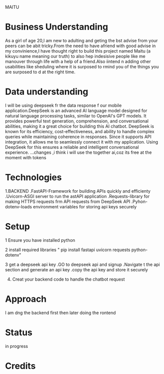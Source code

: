 MAITU

# Business Understanding
As a girl of age 20,I am new to adulting and geting the bst advise from your peers can be abit tricky.From the need to have afriend with good advise in my convinience,I have thought right to build this project named Maitu (a kikuyu name meaning our truth) to also hep indesisive people like me manouver through life with a help of a friend.Also iintend n adding other usabilities like sheduling where it is surposed to rmind you of the things you are surposed to d at the right time.

# Data understanding 
I will be using deepseek fr the data response f our mobile application.DeepSeek is an advanced AI language model designed for natural language processing tasks, similar to OpenAI's GPT models. It provides powerful text generation, comprehension, and conversational abilities, making it a great choice for building this AI chatbot. DeepSeek is known for its efficiency, cost-effectiveness, and ability to handle complex queries while maintaining coherence in responses. Since it supports API integration, it allows me to seamlessly connect it with my application. Using DeepSeek for this ensures a reliable and intelligent conversational experience.
...changes ,i think i will use the together ai,coz its free at the moment with tokens
# Technologies
1.BACKEND
 .FastAPI-Framework for building APIs quickly and efficienty
 .Uvicorn-ASGI server to run the astAPI application
 .Requests-library for making HTTPS requests frm API requests from DeepSeek API
 .Pyhon-dotenv-loads environment variables for storing api keys securely
# Setup
 1 Ensure you have installed python 

 2 install required libraries
  " pip install fastapi uvicorn requests python-dotenv" 

3 get a deepseek api key
 .GO to deepseek api and signup
 .Navigate t the api section and generate an api key
 .copy the api key and store it securely

4. Creat your backend code to handle the chatbot request

# Approach
I am dng the backend first then later doing the rontend
# Status
in progress

# Credits